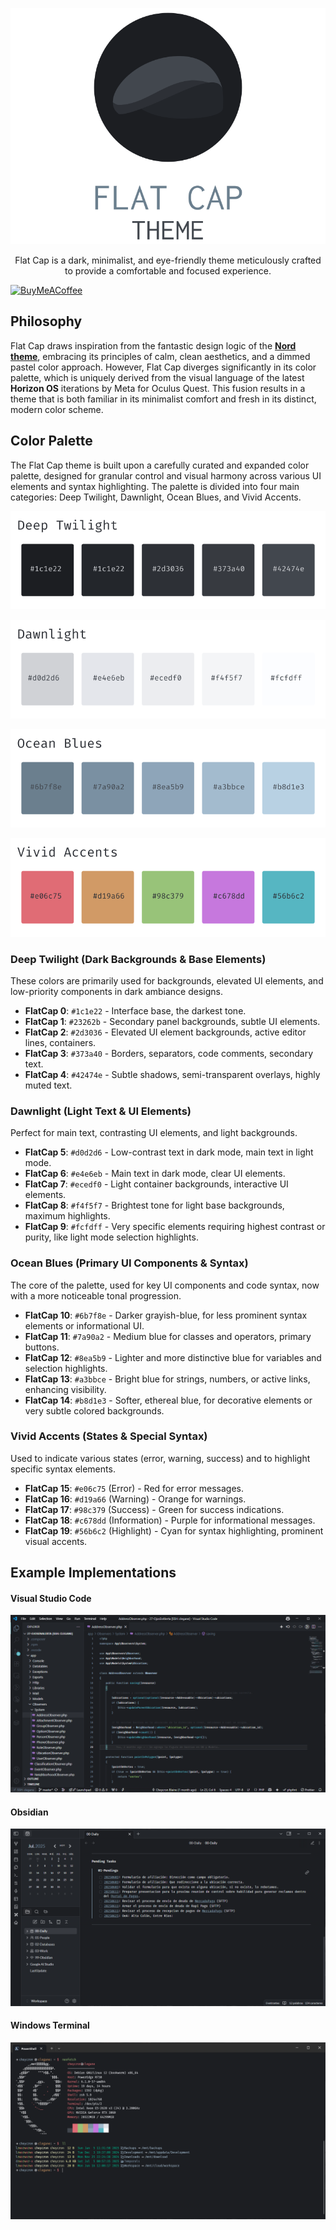 <p align="center">
  <img src="https://github.com/cheycron/flat-cap-theme/blob/main/images/readme_logo.png?raw=true" alt="flatcap"/>
</p>

<p align="center">
  Flat Cap is a dark, minimalist, and eye-friendly theme meticulously crafted to provide a comfortable and focused experience.
</p>

[![BuyMeACoffee](https://raw.githubusercontent.com/pachadotdev/buymeacoffee-badges/main/bmc-blue.svg)](https://www.buymeacoffee.com/cheycron)

## Philosophy

Flat Cap draws inspiration from the fantastic design logic of the **[Nord theme](https://github.com/nordtheme/nord)**, embracing its principles of calm, clean aesthetics, and a dimmed pastel color approach. However, Flat Cap diverges significantly in its color palette, which is uniquely derived from the visual language of the latest **Horizon OS** iterations by Meta for Oculus Quest. This fusion results in a theme that is both familiar in its minimalist comfort and fresh in its distinct, modern color scheme.

## Color Palette

The Flat Cap theme is built upon a carefully curated and expanded color palette, designed for granular control and visual harmony across various UI elements and syntax highlighting. The palette is divided into four main categories: Deep Twilight, Dawnlight, Ocean Blues, and Vivid Accents.

<p align="center">
  <img src="https://github.com/cheycron/flat-cap-theme/blob/main/images/color_deeptwilight.png?raw=true" alt="Deep Twilight"/>
</p>
<p align="center">
  <img src="https://github.com/cheycron/flat-cap-theme/blob/main/images/color_dawnlight.png?raw=true" alt="Dawnlight"/>
</p>
<p align="center">
  <img src="https://github.com/cheycron/flat-cap-theme/blob/main/images/color_oceanblues.png?raw=true" alt="Ocean Blues"/>
</p>
<p align="center">
  <img src="https://github.com/cheycron/flat-cap-theme/blob/main/images/color_vividaccents.png?raw=true" alt="Vivid Accents"/>
</p>

### Deep Twilight (Dark Backgrounds & Base Elements)

These colors are primarily used for backgrounds, elevated UI elements, and low-priority components in dark ambiance designs.

- **FlatCap 0**: `#1c1e22` - Interface base, the darkest tone.
- **FlatCap 1**: `#23262b` - Secondary panel backgrounds, subtle UI elements.
- **FlatCap 2**: `#2d3036` - Elevated UI element backgrounds, active editor lines, containers.
- **FlatCap 3**: `#373a40` - Borders, separators, code comments, secondary text.
- **FlatCap 4**: `#42474e` - Subtle shadows, semi-transparent overlays, highly muted text.

### Dawnlight (Light Text & UI Elements)

Perfect for main text, contrasting UI elements, and light backgrounds.

- **FlatCap 5**: `#d0d2d6` - Low-contrast text in dark mode, main text in light mode.
- **FlatCap 6**: `#e4e6eb` - Main text in dark mode, clear UI elements.
- **FlatCap 7**: `#ecedf0` - Light container backgrounds, interactive UI elements.
- **FlatCap 8**: `#f4f5f7` - Brightest tone for light base backgrounds, maximum highlights.
- **FlatCap 9**: `#fcfdff` - Very specific elements requiring highest contrast or purity, like light mode selection highlights.

### Ocean Blues (Primary UI Components & Syntax)

The core of the palette, used for key UI components and code syntax, now with a more noticeable tonal progression.

- **FlatCap 10**: `#6b7f8e` - Darker grayish-blue, for less prominent syntax elements or informational UI.
- **FlatCap 11**: `#7a90a2` - Medium blue for classes and operators, primary buttons.
- **FlatCap 12**: `#8ea5b9` - Lighter and more distinctive blue for variables and selection highlights.
- **FlatCap 13**: `#a3bbce` - Bright blue for strings, numbers, or active links, enhancing visibility.
- **FlatCap 14**: `#b8d1e3` - Softer, ethereal blue, for decorative elements or very subtle colored backgrounds.

### Vivid Accents (States & Special Syntax)

Used to indicate various states (error, warning, success) and to highlight specific syntax elements.

- **FlatCap 15**: `#e06c75` (Error) - Red for error messages.
- **FlatCap 16**: `#d19a66` (Warning) - Orange for warnings.
- **FlatCap 17**: `#98c379` (Success) - Green for success indications.
- **FlatCap 18**: `#c678dd` (Information) - Purple for informational messages.
- **FlatCap 19**: `#56b6c2` (Highlight) - Cyan for syntax highlighting, prominent visual accents.

## Example Implementations

#### Visual Studio Code

<p align="center">
  <img src="https://github.com/cheycron/flat-cap-theme/blob/main/images/demo_vscode.png?raw=true" alt="Flatcap VSCode"/>
</p>

#### Obsidian

<p align="center">
  <img src="https://github.com/cheycron/flat-cap-theme/blob/main/images/demo_obsidian.png?raw=true" alt="Flatcap Obsidian"/>
</p>

#### Windows Terminal

<p align="center">
  <img src="https://github.com/cheycron/flat-cap-theme/blob/main/images/demo_windowsterminal.png?raw=true" alt="Flatcap Windows Terminal"/>
</p>
